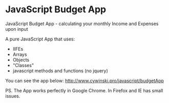 # JavaScript Budget App
JavaScript Budget App - calculating your monthly Income and Expenses upon input

A pure JavaScript App that uses:
- IIFEs
- Arrays
- Objects
- "Classes"
- javascript methods and functions (no jquery)

You can see the app below:
http://www.cywinski.pro/javascript/budgetApp

PS. The App works perfectly in Google Chrome. In Firefox and IE has small issues.
